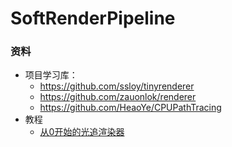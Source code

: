 # SoftRenderPipeline

### 资料
* 项目学习库：
  * https://github.com/ssloy/tinyrenderer
  * https://github.com/zauonlok/renderer
  * https://github.com/HeaoYe/CPUPathTracing
* 教程
  * [从0开始的光追渲染器](https://www.bilibili.com/video/BV1MJYAeYEDk/?spm_id_from=333.1387.favlist.content.click&vd_source=ea1126481fe967c5595662e4c804d212)